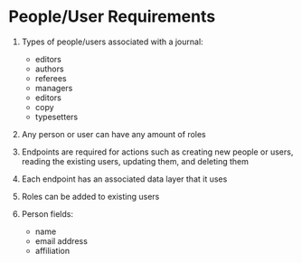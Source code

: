 # People/User Requirements

1. Types of people/users associated with a journal:
	- editors
	- authors
	- referees
	- managers
	- editors
	- copy
	- typesetters

2. Any person or user can have any amount of roles

3. Endpoints are required for actions such as creating new people or users, reading the existing users, updating them, and deleting them

4. Each endpoint has an associated data layer that it uses

5. Roles can be added to existing users

6. Person fields:
	- name
	- email address
	- affiliation
